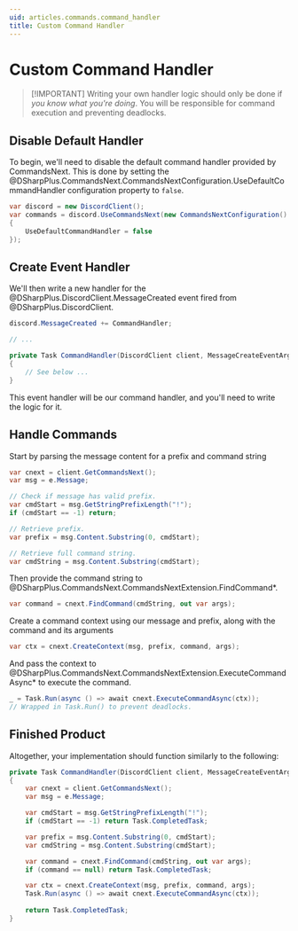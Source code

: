 ```yaml
---
uid: articles.commands.command_handler
title: Custom Command Handler
---
```


# Custom Command Handler
>
> [!IMPORTANT]
> Writing your own handler logic should only be done if *you know what you're doing*. You will be responsible for
> command execution and preventing deadlocks.

## Disable Default Handler

To begin, we'll need to disable the default command handler provided by CommandsNext. This is done by setting the
@DSharpPlus.CommandsNext.CommandsNextConfiguration.UseDefaultCommandHandler configuration property to `false`.

```cs
var discord = new DiscordClient();
var commands = discord.UseCommandsNext(new CommandsNextConfiguration()
{
    UseDefaultCommandHandler = false
});
```

## Create Event Handler

We'll then write a new handler for the @DSharpPlus.DiscordClient.MessageCreated event fired from
@DSharpPlus.DiscordClient.

```cs
discord.MessageCreated += CommandHandler;

// ...

private Task CommandHandler(DiscordClient client, MessageCreateEventArgs e)
{
    // See below ...
}
```

This event handler will be our command handler, and you'll need to write the logic for it.

## Handle Commands

Start by parsing the message content for a prefix and command string

```cs
var cnext = client.GetCommandsNext();
var msg = e.Message;

// Check if message has valid prefix.
var cmdStart = msg.GetStringPrefixLength("!");
if (cmdStart == -1) return;

// Retrieve prefix.
var prefix = msg.Content.Substring(0, cmdStart);

// Retrieve full command string.
var cmdString = msg.Content.Substring(cmdStart);
```

Then provide the command string to @DSharpPlus.CommandsNext.CommandsNextExtension.FindCommand*.

```cs
var command = cnext.FindCommand(cmdString, out var args);
```

Create a command context using our message and prefix, along with the command and its arguments

```cs
var ctx = cnext.CreateContext(msg, prefix, command, args);
```

And pass the context to @DSharpPlus.CommandsNext.CommandsNextExtension.ExecuteCommandAsync* to execute the command.

```cs
_ = Task.Run(async () => await cnext.ExecuteCommandAsync(ctx));
// Wrapped in Task.Run() to prevent deadlocks.
```

## Finished Product

Altogether, your implementation should function similarly to the following:

```cs
private Task CommandHandler(DiscordClient client, MessageCreateEventArgs e)
{
    var cnext = client.GetCommandsNext();
    var msg = e.Message;

    var cmdStart = msg.GetStringPrefixLength("!");
    if (cmdStart == -1) return Task.CompletedTask;

    var prefix = msg.Content.Substring(0, cmdStart);
    var cmdString = msg.Content.Substring(cmdStart);

    var command = cnext.FindCommand(cmdString, out var args);
    if (command == null) return Task.CompletedTask;

    var ctx = cnext.CreateContext(msg, prefix, command, args);
    Task.Run(async () => await cnext.ExecuteCommandAsync(ctx));
 
    return Task.CompletedTask;
}
```
